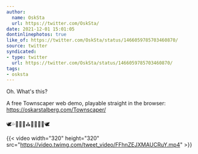 ```yaml
---
author:
  name: OskSta
  url: https://twitter.com/OskSta/
date: 2021-12-01 15:01:05
dontinlinephotos: true
like_of: https://twitter.com/OskSta/status/1466059785703460870/
source: twitter
syndicated:
- type: twitter
  url: https://twitter.com/OskSta/status/1466059785703460870/
tags:
- osksta
---
```


Oh. What's this?



A free Townscaper web demo, playable straight in the browser: https://oskarstalberg.com/Townscaper/



🕊️💦🌊🏡🏤⛪️🏤🏡🌊💦🕊️ 

{{< video width="320" height="320" src="https://video.twimg.com/tweet_video/FFhnZEJXMAUCRuY.mp4" >}}